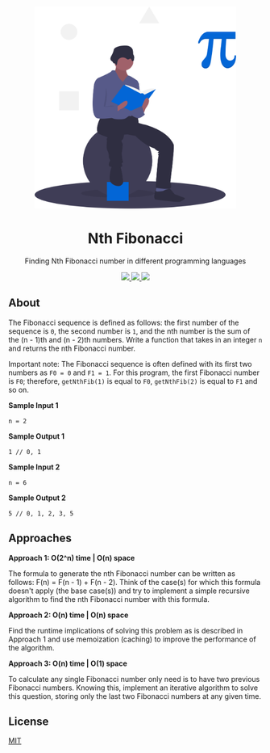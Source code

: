 <div align="center">
<img src="assets/logo.svg" height=400" width="400" />
<br />
<h1>Nth Fibonacci</h1>
<p align="center">
Finding Nth Fibonacci number in different programming languages
</p>
<a href="https://github.com/iamrajiv/Nth-Fibonacci/network">
<img src="https://img.shields.io/github/forks/iamrajiv/Nth-Fibonacci?color=0366d6&style=for-the-badge"/>
</a>
<a href="https://github.com/iamrajiv/Nth-Fibonacci/stargazers">
<img src="https://img.shields.io/github/stars/iamrajiv/Nth-Fibonacci?color=0366d6&style=for-the-badge"/>
</a>
<a href="https://github.com/iamrajiv/Nth-Fibonacci/blob/master/LICENSE">
<img src="https://img.shields.io/github/license/iamrajiv/Nth-Fibonacci?color=0366d6&style=for-the-badge"/>
</a>
</div>

## About

The Fibonacci sequence is defined as follows: the first number of the sequence is `0`, the second number is `1`, and the nth number is the sum of the (n - 1)th and (n - 2)th numbers. Write a function that takes in an integer `n` and returns the nth Fibonacci number.

Important note:
The Fibonacci sequence is often defined with its first two numbers as `F0 = 0` and `F1 = 1`. For this program, the first Fibonacci number is `F0`; therefore, `getNthFib(1)` is equal to `F0`, `getNthFib(2)` is equal to `F1` and so on.

**Sample Input 1**

```
n = 2
```

**Sample Output 1**

```
1 // 0, 1
```

**Sample Input 2**

```
n = 6
```

**Sample Output 2**

```
5 // 0, 1, 2, 3, 5
```

## Approaches

**Approach 1: O(2^n) time | O(n) space**

The formula to generate the nth Fibonacci number can be written as follows: F(n) = F(n - 1) + F(n - 2). Think of the case(s) for which this formula doesn't apply (the base case(s)) and try to implement a simple recursive algorithm to find the nth Fibonacci number with this formula.

**Approach 2: O(n) time | O(n) space**

Find the runtime implications of solving this problem as is described in Approach 1 and use memoization (caching) to improve the performance of the algorithm.

**Approach 3: O(n) time | O(1) space**

To calculate any single Fibonacci number only need is to have two previous Fibonacci numbers. Knowing this, implement an iterative algorithm to solve this question, storing only the last two Fibonacci numbers at any given time.

## License

[MIT](https://github.com/iamrajiv/Nth-Fibonacci/blob/master/LICENSE)
